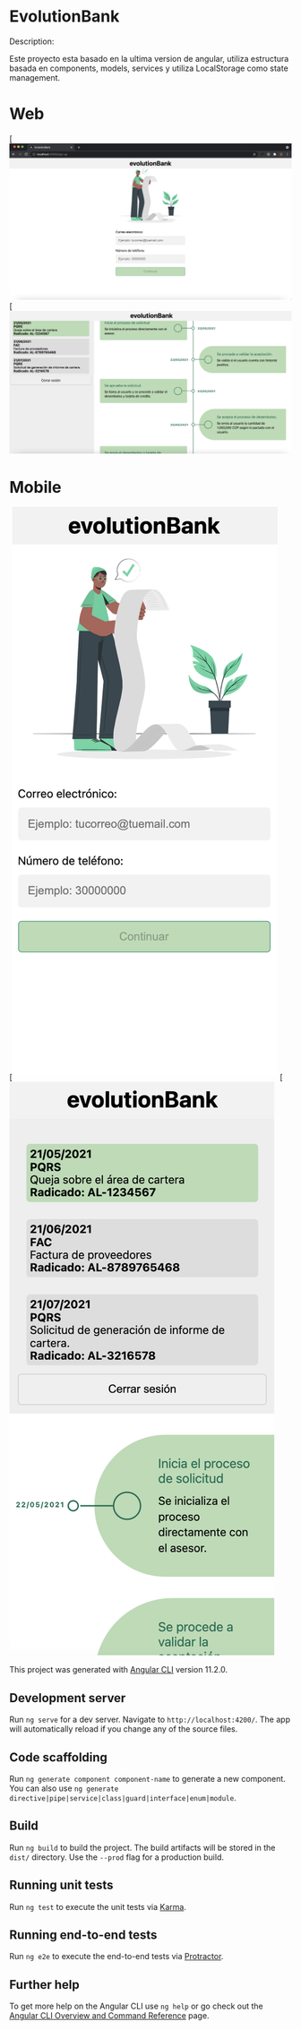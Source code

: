 # EvolutionBank

Description:

Este proyecto esta basado en la ultima version de angular, utiliza estructura basada en components, models, services y utiliza LocalStorage como state management.

# Web

[![N|Solid](https://github.com/jdesignermayor/evolutionBank/blob/master/src/assets/images/img1.png)
[![N|Solid](https://github.com/jdesignermayor/evolutionBank/blob/master/src/assets/images/img4.png)

# Mobile

[![N|Solid](https://github.com/jdesignermayor/evolutionBank/blob/master/src/assets/images/img2.png)
[![N|Solid](https://github.com/jdesignermayor/evolutionBank/blob/master/src/assets/images/img3.png)


This project was generated with [Angular CLI](https://github.com/angular/angular-cli) version 11.2.0.

## Development server

Run `ng serve` for a dev server. Navigate to `http://localhost:4200/`. The app will automatically reload if you change any of the source files.

## Code scaffolding

Run `ng generate component component-name` to generate a new component. You can also use `ng generate directive|pipe|service|class|guard|interface|enum|module`.

## Build

Run `ng build` to build the project. The build artifacts will be stored in the `dist/` directory. Use the `--prod` flag for a production build.

## Running unit tests

Run `ng test` to execute the unit tests via [Karma](https://karma-runner.github.io).

## Running end-to-end tests

Run `ng e2e` to execute the end-to-end tests via [Protractor](http://www.protractortest.org/).

## Further help

To get more help on the Angular CLI use `ng help` or go check out the [Angular CLI Overview and Command Reference](https://angular.io/cli) page.
